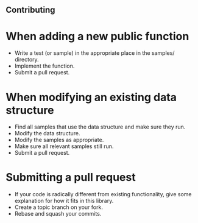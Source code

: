 Contributing
------------

When adding a new public function
=================================

* Write a test (or sample) in the appropriate place in the samples/ directory.
* Implement the function.
* Submit a pull request.

When modifying an existing data structure
=========================================

* Find all samples that use the data structure and make sure they run.
* Modify the data structure.
* Modify the samples as appropriate.
* Make sure all relevant samples still run.
* Submit a pull request.

Submitting a pull request
=========================

* If your code is radically different from existing functionality, give
some explanation for how it fits in this library.
* Create a topic branch on your fork.
* Rebase and squash your commits.
